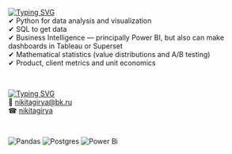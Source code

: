 [![Typing SVG](https://readme-typing-svg.herokuapp.com?font=Fira+Code&pause=1000&color=000000&multiline=true&width=435&height=35&lines=%F0%9F%94%A8+Technologies+%26+Tools)](https://git.io/typing-svg) <br/>
✔ Python for data analysis and visualization <br/>
✔ SQL to get data <br/>
✔ Business Intelligence — principally Power BI, but also can make dashboards in Tableau or Superset <br/>
✔ Mathematical statistics (value distributions and A/B testing) <br/>
✔ Product, client metrics and unit economics <br/>

<br/>

[![Typing SVG](https://readme-typing-svg.herokuapp.com?font=Fira+Code&pause=1000&color=000000&multiline=true&width=435&height=35&lines=%F0%9F%94%8D+Contacts)](https://git.io/typing-svg) <br/>
📧 nikitagirya@bk.ru <br/>
☎ [nikitagirya](https://t.me/nikitagirya)

<br/>

![Pandas](https://img.shields.io/badge/pandas-%23150458.svg?style=for-the-badge&logo=pandas&logoColor=white) 
![Postgres](https://img.shields.io/badge/postgres-%23316192.svg?style=for-the-badge&logo=postgresql&logoColor=white)
![Power Bi](https://img.shields.io/badge/power_bi-F2C811?style=for-the-badge&logo=powerbi&logoColor=black)
